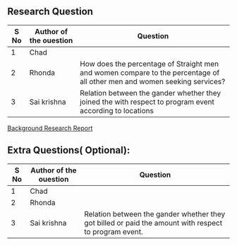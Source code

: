 
## Research Question
|S No|Author of the ouestion| Question|
| ------------- | ------------- | ------------- |
|1| Chad| |
|2| Rhonda |How does the percentage of Straight men and women compare to the percentage of all other men and women seeking services? |
|3| Sai krishna |Relation between the gander whether they joined the with respect to program event according to locations|

[Background Research Report](https://github.com/saikrishnags05/Project-for-Data-to-Decisions/blob/master/Research%20Question/RQ_SAI_KRISHNA/Heartland%20Family%20Service%20background%20research%20report.docx)

## Extra Questions( Optional):
|S No|Author of the ouestion| Question|
| ------------- | ------------- | ------------- |
|1| Chad| |
|2| Rhonda | |
|3| Sai krishna | Relation between the gander whether they got billed or paid the amount with respect to program event.|

